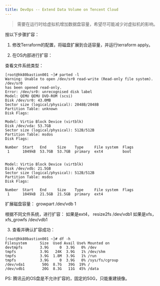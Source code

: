 ```yaml
---
title: DevOps -- Extend Data Volume on Tencent Cloud
---
```


> 需要在运行时给虚拟机增加数据盘容量，希望尽可能减少对虚拟机的影响。



按以下步骤扩容：



1) 修改Terraform的配置，将磁盘扩展到合适容量，并运行terraform apply。

2) 在OS内部进行扩容：

  查看文件系统类型：

```
[root@hk80bastion001 ~]# parted -l
Warning: Unable to open /dev/sr0 read-write (Read-only file system).  /dev/sr0
has been opened read-only.
Error: /dev/sr0: unrecognised disk label
Model: QEMU QEMU DVD-ROM (scsi)
Disk /dev/sr0: 43.0MB
Sector size (logical/physical): 2048B/2048B
Partition Table: unknown
Disk Flags:
 
Model: Virtio Block Device (virtblk)
Disk /dev/vda: 53.7GB
Sector size (logical/physical): 512B/512B
Partition Table: msdos
Disk Flags:
 
Number  Start   End     Size    Type     File system  Flags
 1      1049kB  53.7GB  53.7GB  primary  ext4         boot
 
 
Model: Virtio Block Device (virtblk)
Disk /dev/vdb: 21.5GB
Sector size (logical/physical): 512B/512B
Partition Table: msdos
Disk Flags:
 
Number  Start   End     Size    Type     File system  Flags
 1      1049kB  21.5GB  21.5GB  primary  ext4
```
扩展磁盘容量：
growpart /dev/vdb 1

根据不同文件系统，进行扩容：
如果是ext4， resize2fs /dev/vdb1
如果是xfs， xfs_growfs /dev/vdb1



3) 查看并确认扩容成功：

```
[root@hk80bastion001 ~]# df -h
Filesystem      Size  Used Avail Use% Mounted on
devtmpfs        3.9G     0  3.9G   0% /dev
tmpfs           3.9G   24K  3.9G   1% /dev/shm
tmpfs           3.9G  1.8M  3.9G   1% /run
tmpfs           3.9G     0  3.9G   0% /sys/fs/cgroup
/dev/vda1        50G  8.7G   39G  19% /
/dev/vdb1        20G  8.3G   11G  45% /data
```



PS:
腾讯云的OS盘是不允许扩容的，固定的50G，只能重建镜像。